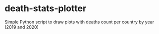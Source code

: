 # death-stats-plotter
Simple Python script to draw plots with deaths count per country by year (2019 and 2020)
